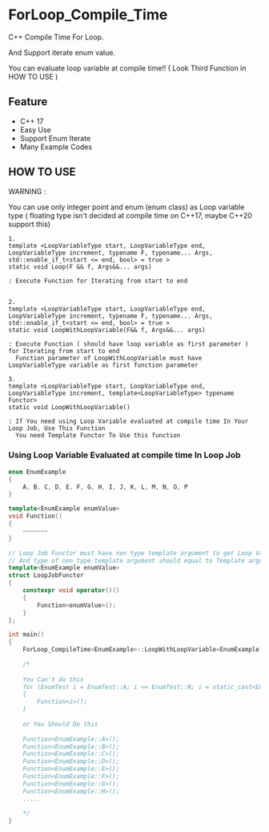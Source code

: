 # ForLoop_Compile_Time
C++ Compile Time For Loop.

And Support iterate enum value.

You can evaluate loop variable at compile time!! ( Look Third Function in HOW TO USE  )

## Feature
  * C++ 17
  * Easy Use
  * Support Enum Iterate
  * Many Example Codes
## HOW TO USE



WARNING : 

You can use only integer point and enum (enum class) as Loop variable type ( floating type isn't decided at compile time on C++17, maybe C++20 support this)

```
1.
template <LoopVariableType start, LoopVariableType end, LoopVariableType increment, typename F, typename... Args, std::enable_if_t<start <= end, bool> = true >
static void Loop(F && f, Args&&... args)

: Execute Function for Iterating from start to end 


2.
template <LoopVariableType start, LoopVariableType end, LoopVariableType increment, typename F, typename... Args, std::enable_if_t<start <= end, bool> = true >
static void LoopWithLoopVariable(F&& f, Args&&... args)

: Execute Function ( should have loop variable as first parameter ) for Iterating from start to end 
  Function parameter of LoopWithLoopVariable must have LoopVariableType variable as first function parameter

3.
template <LoopVariableType start, LoopVariableType end, LoopVariableType increment, template<LoopVariableType> typename Functor>
static void LoopWithLoopVariable()

: If You need using Loop Variable evaluated at compile time In Your Loop Job, Use This Function
  You need Template Functor To Use this function

```
### Using Loop Variable Evaluated at compile time In Loop Job
```c++
enum EnumExample
{
	A, B, C, D, E, F, G, H, I, J, K, L, M, N, O, P
}

template<EnumExample enumValue>
void Function()
{
	~~~~~~~
}

// Loop Job Functor must have non type template argument to get Loop Variable value at compile time
// And type of non type template argument should equal to Template argument of ForLoop_CompileTime
template<EnumExample enumValue>
struct LoopJobFunctor
{
	constexpr void operator()()
	{
		Function<enumValue>();
	}
};

int main()
{
	ForLoop_CompileTime<EnumExample>::LoopWithLoopVariable<EnumExample::A, EnumExample::P, 1, LoopJobFunctor>();
	
	/* 
	
	You Can't do this
	for (EnumTest i = EnumTest::A; i <= EnumTest::N; i = static_cast<EnumTest>( static_cast<int>(i) + 1 ) )
	{
		Function<i>();
	}
	
	or You Should Do this
	
	Function<EnumExample::A>();
	Function<EnumExample::B>();
	Function<EnumExample::C>();
	Function<EnumExample::D>();
	Function<EnumExample::E>();
	Function<EnumExample::F>();
	Function<EnumExample::G>();
	Function<EnumExample::H>();
	.....
	
	*/
}
```


